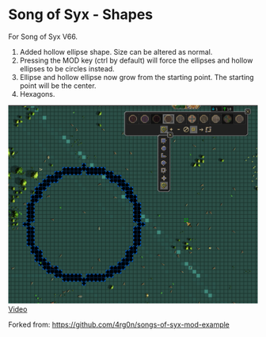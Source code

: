 # Song of Syx - Shapes

For Song of Syx V66.

1. Added hollow ellipse shape. Size can be altered as normal.
2. Pressing the MOD key (ctrl by default) will force the ellipses and hollow ellipses to be circles instead.
3. Ellipse and hollow ellipse now grow from the starting point. The starting point will be the center.
4. Hexagons.

![Hollow Ellipse](./hollow.png)
[Video](./shapes.mp4)

Forked from: https://github.com/4rg0n/songs-of-syx-mod-example
